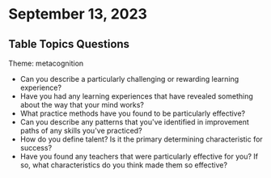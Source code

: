 # September 13, 2023

## Table Topics Questions

Theme: metacognition

- Can you describe a particularly challenging or rewarding learning experience?
- Have you had any learning experiences that have revealed something about the way that your mind works?
- What practice methods have you found to be particularly effective?
- Can you describe any patterns that you've identified in improvement paths of any skills you've practiced?
- How do you define talent? Is it the primary determining characteristic for success?
- Have you found any teachers that were particularly effective for you? If so, what characteristics do you think made
  them so effective?
